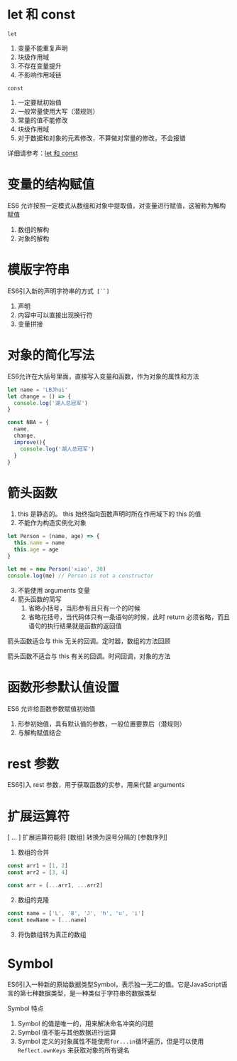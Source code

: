 # let 和 const

`let`

1. 变量不能重复声明
2. 块级作用域
3. 不存在变量提升
4. 不影响作用域链

`const`

1. 一定要赋初始值
2. 一般常量使用大写（潜规则）
3. 常量的值不能修改
4. 块级作用域
5. 对于数据和对象的元素修改，不算做对常量的修改，不会报错

详细请参考：[let 和 const](https://www.jianshu.com/p/3931348bcf37)

# 变量的结构赋值

ES6 允许按照一定模式从数组和对象中提取值，对变量进行赋值，这被称为解构赋值

1. 数组的解构
2. 对象的解构

# 模版字符串

ES6引入新的声明字符串的方式` [``]`

1. 声明
2. 内容中可以直接出现换行符
3. 变量拼接

# 对象的简化写法

ES6允许在大括号里面，直接写入变量和函数，作为对象的属性和方法

```javascript
let name = 'LBJhui'
let change = () => {
  console.log('湖人总冠军')
}

const NBA = {
  name,
  change,
  improve(){
    console.log('湖人总冠军')
  }
}
```

# 箭头函数

1. this 是静态的。 this 始终指向函数声明时所在作用域下的 this 的值
2. 不能作为构造实例化对象

```javascript
let Person = (name, age) => {
  this.name = name
  this.age = age
}

let me = new Person('xiao', 30)
console.log(me) // Person is not a constructor
```

3. 不能使用 arguments 变量
4. 箭头函数的简写
   1. 省略小括号，当形参有且只有一个的时候
   2. 省略花括号，当代码体只有一条语句的时候，此时 return 必须省略，而且语句的执行结果就是函数的返回值

箭头函数适合与 this 无关的回调。定时器，数组的方法回顾

箭头函数不适合与 this 有关的回调。时间回调，对象的方法

# 函数形参默认值设置

ES6 允许给函数参数赋值初始值

1. 形参初始值，具有默认值的参数，一般位置要靠后（潜规则）
2. 与解构赋值结合

# rest 参数

ES6引入 rest 参数，用于获取函数的实参，用来代替 arguments

# 扩展运算符

[ ... ] 扩展运算符能将 [数组] 转换为逗号分隔的 [参数序列]

1. 数组的合并

```javascript
const arr1 = [1, 2]
const arr2 = [3, 4]

const arr = [...arr1, ...arr2]
```

2. 数组的克隆

```javascript
const name = ['L', 'B', 'J', 'h', 'u', 'i']
const newName = [...name]
```

3. 将伪数组转为真正的数组

# Symbol

ES6引入一种新的原始数据类型Symbol，表示独一无二的值。它是JavaScript语言的第七种数据类型，是一种类似于字符串的数据类型

Symbol 特点

1. Symbol 的值是唯一的，用来解决命名冲突的问题
2. Symbol 值不能与其他数据进行运算
3. Symbol 定义的对象属性不能使用`for...in`循环遍历，但是可以使用`Reflect.ownKeys` 来获取对象的所有键名